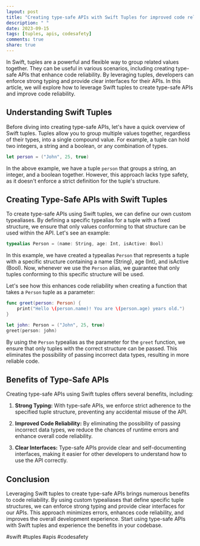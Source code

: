 ```yaml
---
layout: post
title: "Creating type-safe APIs with Swift Tuples for improved code reliability."
description: " "
date: 2023-09-15
tags: [tuples, apis, codesafety]
comments: true
share: true
---
```


In Swift, tuples are a powerful and flexible way to group related values together. They can be useful in various scenarios, including creating type-safe APIs that enhance code reliability. By leveraging tuples, developers can enforce strong typing and provide clear interfaces for their APIs. In this article, we will explore how to leverage Swift tuples to create type-safe APIs and improve code reliability.

## Understanding Swift Tuples

Before diving into creating type-safe APIs, let's have a quick overview of Swift tuples. Tuples allow you to group multiple values together, regardless of their types, into a single compound value. For example, a tuple can hold two integers, a string and a boolean, or any combination of types.

```swift
let person = ("John", 25, true)
```

In the above example, we have a tuple `person` that groups a string, an integer, and a boolean together. However, this approach lacks type safety, as it doesn't enforce a strict definition for the tuple's structure.

## Creating Type-Safe APIs with Swift Tuples

To create type-safe APIs using Swift tuples, we can define our own custom typealiases. By defining a specific typealias for a tuple with a fixed structure, we ensure that only values conforming to that structure can be used within the API. Let's see an example:

```swift
typealias Person = (name: String, age: Int, isActive: Bool)
```

In this example, we have created a typealias `Person` that represents a tuple with a specific structure containing a name (String), age (Int), and isActive (Bool). Now, whenever we use the `Person` alias, we guarantee that only tuples conforming to this specific structure will be used.

Let's see how this enhances code reliability when creating a function that takes a `Person` tuple as a parameter:

```swift
func greet(person: Person) {
    print("Hello \(person.name)! You are \(person.age) years old.")
}

let john: Person = ("John", 25, true)
greet(person: john)
```

By using the `Person` typealias as the parameter for the `greet` function, we ensure that only tuples with the correct structure can be passed. This eliminates the possibility of passing incorrect data types, resulting in more reliable code.

## Benefits of Type-Safe APIs

Creating type-safe APIs using Swift tuples offers several benefits, including:

1. **Strong Typing:** With type-safe APIs, we enforce strict adherence to the specified tuple structure, preventing any accidental misuse of the API.

2. **Improved Code Reliability:** By eliminating the possibility of passing incorrect data types, we reduce the chances of runtime errors and enhance overall code reliability.

3. **Clear Interfaces:** Type-safe APIs provide clear and self-documenting interfaces, making it easier for other developers to understand how to use the API correctly.

## Conclusion

Leveraging Swift tuples to create type-safe APIs brings numerous benefits to code reliability. By using custom typealiases that define specific tuple structures, we can enforce strong typing and provide clear interfaces for our APIs. This approach minimizes errors, enhances code reliability, and improves the overall development experience. Start using type-safe APIs with Swift tuples and experience the benefits in your codebase.

#swift #tuples #apis #codesafety